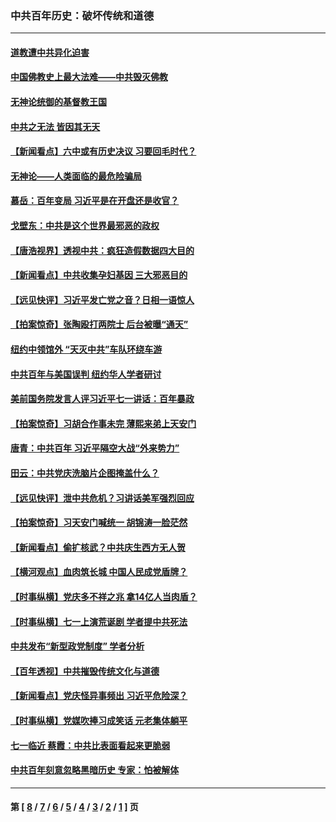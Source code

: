 ### 中共百年历史：破坏传统和道德
---
#### [道教遭中共异化迫害](../../pages/nf1176114/n13281463.md) 
#### [中国佛教史上最大法难——中共毁灭佛教](../../pages/nf1176114/n13281397.md) 
#### [无神论统御的基督教王国](../../pages/nf1176114/n13281280.md) 
#### [中共之无法 皆因其无天](../../pages/nf1176114/n13281088.md) 
#### [【新闻看点】六中或有历史决议 习要回毛时代？](../../pages/nf1176114/n13222895.md) 
#### [无神论——人类面临的最危险骗局](../../pages/nf1176114/n13196137.md) 
#### [慕岳：百年变局 习近平是在开盘还是收官？](../../pages/nf1176114/n13206516.md) 
#### [戈壁东：中共是这个世界最邪恶的政权](../../pages/nf1176114/n13085641.md) 
#### [【唐浩视界】透视中共：疯狂造假数据四大目的](../../pages/nf1176114/n13080590.md) 
#### [【新闻看点】中共收集孕妇基因 三大邪恶目的](../../pages/nf1176114/n13077182.md) 
#### [【远见快评】习近平发亡党之音？日相一语惊人](../../pages/nf1176114/n13074809.md) 
#### [【拍案惊奇】张陶殴打两院士 后台被曝“通天”](../../pages/nf1176114/n13070496.md) 
#### [纽约中领馆外 “天灭中共”车队环绕车游](../../pages/nf1176114/n13070693.md) 
#### [中共百年与美国误判 纽约华人学者研讨](../../pages/nf1176114/n13067969.md) 
#### [美前国务院发言人评习近平七一讲话：百年暴政](../../pages/nf1176114/n13066986.md) 
#### [【拍案惊奇】习胡合作事未完 薄熙来弟上天安门](../../pages/nf1176114/n13065867.md) 
#### [唐青：中共百年 习近平隔空大战“外来势力”](../../pages/nf1176114/n13065976.md) 
#### [田云：中共党庆洗脑片企图掩盖什么？](../../pages/nf1176114/n13064395.md) 
#### [【远见快评】泄中共危机？习讲话美军强烈回应](../../pages/nf1176114/n13064269.md) 
#### [【拍案惊奇】习天安门喊统一 胡锦涛一脸茫然](../../pages/nf1176114/n13063233.md) 
#### [【新闻看点】偷扩核武？中共庆生西方无人贺](../../pages/nf1176114/n13061263.md) 
#### [【横河观点】血肉筑长城 中国人民成党盾牌？](../../pages/nf1176114/n13061779.md) 
#### [【时事纵横】党庆多不祥之兆 拿14亿人当肉盾？](../../pages/nf1176114/n13061709.md) 
#### [【时事纵横】七一上演荒诞剧 学者提中共死法](../../pages/nf1176114/n13058990.md) 
#### [中共发布“新型政党制度” 学者分析](../../pages/nf1176114/n13056354.md) 
#### [【百年透视】中共摧毁传统文化与道德](../../pages/nf1176114/n13057253.md) 
#### [【新闻看点】党庆怪异事频出 习近平危险深？](../../pages/nf1176114/n13056781.md) 
#### [【时事纵横】党媒吹捧习成笑话 元老集体躺平](../../pages/nf1176114/n13056792.md) 
#### [七一临近 蔡霞：中共比表面看起来更脆弱](../../pages/nf1176114/n13056418.md) 
#### [中共百年刻意忽略黑暗历史 专家：怕被解体](../../pages/nf1176114/n13056056.md) 

---
#### 第 [ [8](./8.md) / [7](./7.md) / [6](./6.md) / [5](./5.md) / [4](./4.md) / [3](./3.md) / [2](./2.md) / [1](./1.md) ] 页
